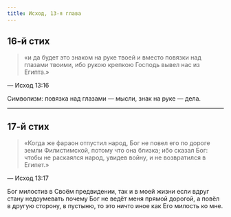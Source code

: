 ```yaml
---
title: Исход, 13-я глава
---
```


## 16-й стих

> «и да будет это знаком на руке твоей и вместо повязки над глазами твоими,
> ибо рукою крепкою Господь вывел нас из Египта.»

— Исход 13:16

Символизм: повязка над глазами — мысли, знак на руке — дела.

***

## 17-й стих

> «Когда же фараон отпустил народ, Бог не повел его по дороге земли Филистимской,
> потому что она близка; ибо сказал Бог: чтобы не раскаялся народ, увидев войну,
> и не возвратился в Египет.»

— Исход 13:17

Бог милостив в Своём предвидении, так и в моей жизни если вдруг стану недоумевать
почему Бог не ведёт меня прямой дорогой, а повёл в другую сторону, в пустыню,
то это ничто иное как Его милость ко мне.
